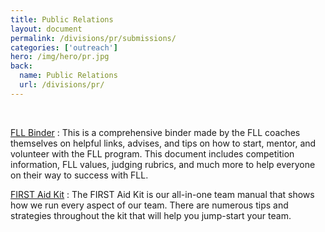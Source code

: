```yaml
---
title: Public Relations
layout: document
permalink: /divisions/pr/submissions/
categories: ['outreach']
hero: /img/hero/pr.jpg
back:
  name: Public Relations
  url: /divisions/pr/
---
```

<br>

[FLL Binder]
: This is a comprehensive binder made by the FLL coaches themselves on helpful links, advises, and tips on how to start, mentor, and volunteer with the FLL program. This document includes competition information, FLL values, judging rubrics, and much more to help everyone on their way to success with FLL.

[FIRST Aid Kit]
: The FIRST Aid Kit is our all-in-one team manual that shows how we run every aspect of our team. There are numerous tips and strategies throughout the kit that will help you jump-start your team.


[FLL Binder]: /files/fll-binder.pdf
[FIRST Aid Kit]: /files/first-aid-kit.pdf
